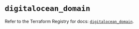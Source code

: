 # `digitalocean_domain`

Refer to the Terraform Registry for docs: [`digitalocean_domain`](https://registry.terraform.io/providers/digitalocean/digitalocean/2.46.0/docs/resources/domain).
